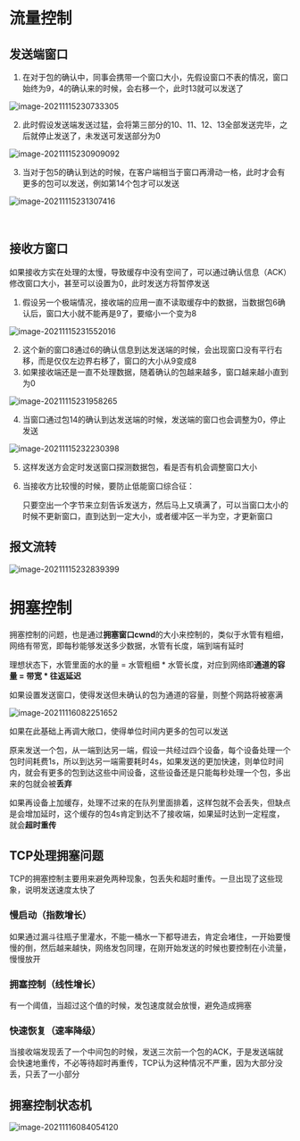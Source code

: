 # 流量控制

## 发送端窗口

1. 在对于包的确认中，同事会携带一个窗口大小，先假设窗口不表的情况，窗口始终为9，4的确认来的时候，会右移一个，此时13就可以发送了

![image-20211115230733305](C:\Users\gaoxiang7\AppData\Roaming\Typora\typora-user-images\image-20211115230733305.png)

2. 此时假设发送端发送过猛，会将第三部分的10、11、12、13全部发送完毕，之后就停止发送了，未发送可发送部分为0

![image-20211115230909092](C:\Users\gaoxiang7\AppData\Roaming\Typora\typora-user-images\image-20211115230909092.png)



3. 当对于包5的确认到达的时候，在客户端相当于窗口再滑动一格，此时才会有更多的包可以发送，例如第14个包才可以发送

![image-20211115231307416](C:\Users\gaoxiang7\AppData\Roaming\Typora\typora-user-images\image-20211115231307416.png)

​	

## 接收方窗口

如果接收方实在处理的太慢，导致缓存中没有空间了，可以通过确认信息（ACK）修改窗口大小，甚至可以设置为0，此时发送方将暂停发送

1. 假设另一个极端情况，接收端的应用一直不读取缓存中的数据，当数据包6确认后，窗口大小就不能再是9了，要缩小一个变为8

![image-20211115231552016](C:\Users\gaoxiang7\AppData\Roaming\Typora\typora-user-images\image-20211115231552016.png)

2. 这个新的窗口8通过6的确认信息到达发送端的时候，会出现窗口没有平行右移，而是仅仅左边界右移了，窗口的大小从9变成8
3. 如果接收端还是一直不处理数据，随着确认的包越来越多，窗口越来越小直到为0

![image-20211115231958265](C:\Users\gaoxiang7\AppData\Roaming\Typora\typora-user-images\image-20211115231958265.png)

4. 当窗口通过包14的确认到达发送端的时候，发送端的窗口也会调整为0，停止发送

![image-20211115232230398](C:\Users\gaoxiang7\AppData\Roaming\Typora\typora-user-images\image-20211115232230398.png)

5. 这样发送方会定时发送窗口探测数据包，看是否有机会调整窗口大小

6. 当接收方比较慢的时候，要防止低能窗口综合征：

   只要空出一个字节来立刻告诉发送方，然后马上又填满了，可以当窗口太小的时候不更新窗口，直到达到一定大小，或者缓冲区一半为空，才更新窗口



## 报文流转

![image-20211115232839399](C:\Users\gaoxiang7\AppData\Roaming\Typora\typora-user-images\image-20211115232839399.png)





# 拥塞控制

拥塞控制的问题，也是通过**拥塞窗口cwnd**的大小来控制的，类似于水管有粗细，网络有带宽，即每秒能够发送多少数据，水管有长度，端到端有延时

理想状态下，水管里面的水的量 = 水管粗细 * 水管长度，对应到网络即**通道的容量 = 带宽 * 往返延迟**

如果设置发送窗口，使得发送但未确认的包为通道的容量，则整个网路将被塞满

![image-20211116082251652](C:\Users\gaoxiang7\AppData\Roaming\Typora\typora-user-images\image-20211116082251652.png)

如果在此基础上再调大敞口，使得单位时间内更多的包可以发送

原来发送一个包，从一端到达另一端，假设一共经过四个设备，每个设备处理一个包时间耗费1s，所以到达另一端需要耗时4s，如果发送的更加快速，则单位时间内，就会有更多的包到达这些中间设备，这些设备还是只能每秒处理一个包，多出来的包就会被**丢弃**

如果再设备上加缓存，处理不过来的在队列里面排着，这样包就不会丢失，但缺点是会增加延时，这个缓存的包4s肯定到达不了接收端，如果延时达到一定程度，就会**超时重传**



## TCP处理拥塞问题

TCP的拥塞控制主要用来避免两种现象，包丢失和超时重传。一旦出现了这些现象，说明发送速度太快了

### 慢启动（指数增长）

如果通过漏斗往瓶子里灌水，不能一桶水一下都导进去，肯定会堵住，一开始要慢慢的倒，然后越来越快，网络发包同理，在刚开始发送的时候也要控制在小流量，慢慢放开

### 拥塞控制（线性增长）

有一个阈值，当超过这个值的时候，发包速度就会放慢，避免造成拥塞

### 快速恢复（速率降级）

当接收端发现丢了一个中间包的时候，发送三次前一个包的ACK，于是发送端就会快速地重传，不必等待超时再重传，TCP认为这种情况不严重，因为大部分没丢，只丢了一小部分



## 拥塞控制状态机

![image-20211116084054120](C:\Users\gaoxiang7\AppData\Roaming\Typora\typora-user-images\image-20211116084054120.png)

